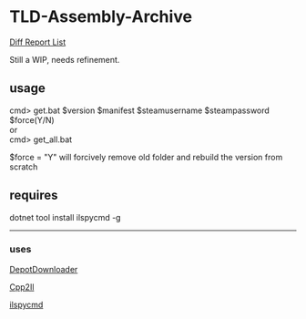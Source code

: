 # TLD-Assembly-Archive

[Diff Report List](https://dommrogers.github.io/TLD-Assembly-Archive/)

Still a WIP, needs refinement.

## usage
cmd> get.bat $version $manifest $steamusername $steampassword $force(Y/N)
<br>or
<br>cmd> get_all.bat

$force = "Y" will forcively remove old folder and rebuild the version from scratch

## requires
dotnet tool install ilspycmd -g


---
### uses
[DepotDownloader](https://github.com/SteamRE/DepotDownloader)

[Cpp2Il](https://github.com/SamboyCoding/Cpp2IL)

[ilspycmd](https://www.nuget.org/packages/ilspycmd/) 